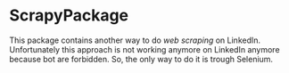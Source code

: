 # ScrapyPackage

This package contains another way to do *web scraping* on LinkedIn. Unfortunately this approach is not working anymore on LinkedIn
anymore because bot are forbidden. So,  the only way to do it is trough Selenium.